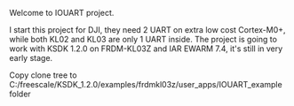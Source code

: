 Welcome to IOUART project. 

I start this project for DJI, they need 2 UART on extra low cost Cortex-M0+, while both KL02 and KL03 are only 1 UART inside. 
The project is going to work with KSDK 1.2.0 on FRDM-KL03Z and IAR EWARM 7.4, it's still in very early stage. 

Copy clone tree to C:/freescale/KSDK_1.2.0/examples/frdmkl03z/user_apps/IOUART_example folder


